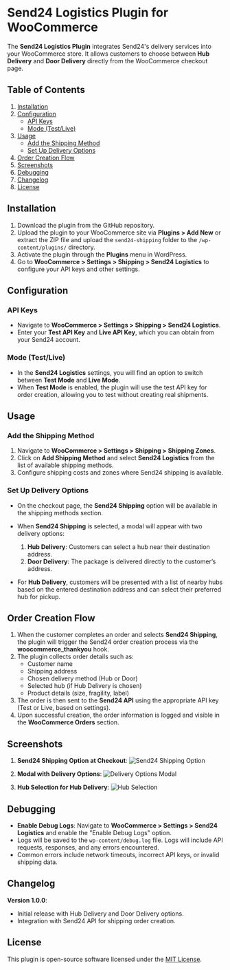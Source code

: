 # Send24 Logistics Plugin for WooCommerce

The **Send24 Logistics Plugin** integrates Send24's delivery services into your WooCommerce store. It allows customers to choose between **Hub Delivery** and **Door Delivery** directly from the WooCommerce checkout page.

## Table of Contents

1. [Installation](#installation)
2. [Configuration](#configuration)
   - [API Keys](#api-keys)
   - [Mode (Test/Live)](#mode-testlive)
3. [Usage](#usage)
   - [Add the Shipping Method](#add-the-shipping-method)
   - [Set Up Delivery Options](#set-up-delivery-options)
4. [Order Creation Flow](#order-creation-flow)
5. [Screenshots](#screenshots)
6. [Debugging](#debugging)
7. [Changelog](#changelog)
8. [License](#license)

## Installation

1. Download the plugin from the GitHub repository.
2. Upload the plugin to your WooCommerce site via **Plugins > Add New** or extract the ZIP file and upload the `send24-shipping` folder to the `/wp-content/plugins/` directory.
3. Activate the plugin through the **Plugins** menu in WordPress.
4. Go to **WooCommerce > Settings > Shipping > Send24 Logistics** to configure your API keys and other settings.

## Configuration

### API Keys

- Navigate to **WooCommerce > Settings > Shipping > Send24 Logistics**.
- Enter your **Test API Key** and **Live API Key**, which you can obtain from your Send24 account.

### Mode (Test/Live)

- In the **Send24 Logistics** settings, you will find an option to switch between **Test Mode** and **Live Mode**.
- When **Test Mode** is enabled, the plugin will use the test API key for order creation, allowing you to test without creating real shipments.

## Usage

### Add the Shipping Method

1. Navigate to **WooCommerce > Settings > Shipping > Shipping Zones**.
2. Click on **Add Shipping Method** and select **Send24 Logistics** from the list of available shipping methods.
3. Configure shipping costs and zones where Send24 shipping is available.

### Set Up Delivery Options

- On the checkout page, the **Send24 Shipping** option will be available in the shipping methods section.
- When **Send24 Shipping** is selected, a modal will appear with two delivery options:
  1. **Hub Delivery**: Customers can select a hub near their destination address.
  2. **Door Delivery**: The package is delivered directly to the customer’s address.

- For **Hub Delivery**, customers will be presented with a list of nearby hubs based on the entered destination address and can select their preferred hub for pickup.

## Order Creation Flow

1. When the customer completes an order and selects **Send24 Shipping**, the plugin will trigger the Send24 order creation process via the **woocommerce_thankyou** hook.
2. The plugin collects order details such as:
   - Customer name
   - Shipping address
   - Chosen delivery method (Hub or Door)
   - Selected hub (if Hub Delivery is chosen)
   - Product details (size, fragility, label)
3. The order is then sent to the **Send24 API** using the appropriate API key (Test or Live, based on settings).
4. Upon successful creation, the order information is logged and visible in the **WooCommerce Orders** section.

## Screenshots

1. **Send24 Shipping Option at Checkout**:
   ![Send24 Shipping Option](path-to-your-image)

2. **Modal with Delivery Options**:
   ![Delivery Options Modal](path-to-your-image)

3. **Hub Selection for Hub Delivery**:
   ![Hub Selection](path-to-your-image)

## Debugging

- **Enable Debug Logs**: Navigate to **WooCommerce > Settings > Send24 Logistics** and enable the "Enable Debug Logs" option.
- Logs will be saved to the `wp-content/debug.log` file. Logs will include API requests, responses, and any errors encountered.
- Common errors include network timeouts, incorrect API keys, or invalid shipping data.

## Changelog

**Version 1.0.0**:
- Initial release with Hub Delivery and Door Delivery options.
- Integration with Send24 API for shipping order creation.

## License

This plugin is open-source software licensed under the [MIT License](LICENSE).

